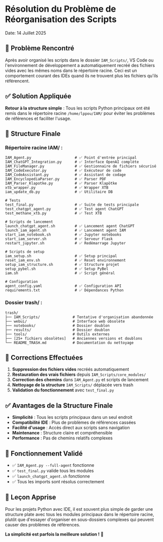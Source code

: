 # Résolution du Problème de Réorganisation des Scripts

Date: 14 Juillet 2025

## 🚨 Problème Rencontré

Après avoir organisé les scripts dans le dossier `IAM_Scripts/`, VS Code ou l'environnement de développement a automatiquement recréé des fichiers vides avec les mêmes noms dans le répertoire racine. Ceci est un comportement courant des IDEs quand ils ne trouvent plus les fichiers qu'ils référencent.

## ✅ Solution Appliquée

**Retour à la structure simple** : Tous les scripts Python principaux ont été remis dans le répertoire racine `/home/lppou/IAM/` pour éviter les problèmes de références et faciliter l'usage.

## 📁 Structure Finale

### Répertoire racine IAM/ :
```
IAM_Agent.py                    # ✅ Point d'entrée principal
IAM_ChatGPT_Integration.py      # ✅ Interface OpenAI complète
IAM_FileManager.py              # ✅ Gestionnaire de fichiers sécurisé
IAM_CodeExecutor.py             # ✅ Exécuteur de code
IAM_CodeAssistant.py            # ✅ Assistant de codage
IAM_EncyclopediaParser.py       # ✅ Parser PDF
IAM_Parser_Klapotke.py          # ✅ Parser Klapötke
xtb_wrapper.py                  # ✅ Wrapper XTB
iam_update_db.py                # ✅ Utilitaire DB

# Tests
test_final.py                   # ✅ Suite de tests principale
test_chatgpt_agent.py           # ✅ Test agent ChatGPT
test_methane_xtb.py             # ✅ Test XTB

# Scripts de lancement
launch_chatgpt_agent.sh         # ✅ Lancement agent ChatGPT
launch_iam_agent.sh             # ✅ Lancement agent IAM
start_iam_notebook.sh           # ✅ Jupyter notebooks
start_iam_server.sh             # ✅ Serveur Flask
restart_jupyter.sh              # ✅ Redémarrage Jupyter

# Scripts de setup
iam_setup.sh                    # ✅ Setup principal
reset_iam_env.sh                # ✅ Reset environnement
setup_iam_structure.sh          # ✅ Structure projet
setup_pybel.sh                  # ✅ Setup PyBel
iam.sh                          # ✅ Script général

# Configuration
agent_config.yaml               # ✅ Configuration API
requirements.txt                # ✅ Dépendances Python
```

### Dossier trash/ :
```
trash/
├── IAM_Scripts/               # Tentative d'organisation abandonnée
├── webui/                     # Interface web obsolète
├── notebooks/                 # Dossier doublon
├── results/                   # Dossier doublon  
├── tools/                     # Outils externes
├── [25+ fichiers obsolètes]   # Anciennes versions et doublons
└── README_TRASH.md            # Documentation du nettoyage
```

## 🔧 Corrections Effectuées

1. **Suppression des fichiers vides** recréés automatiquement
2. **Restauration des vrais fichiers** depuis `IAM_Scripts/core_modules/`
3. **Correction des chemins** dans `IAM_Agent.py` et scripts de lancement
4. **Nettoyage de la structure** `IAM_Scripts/` déplacée vers trash
5. **Validation du fonctionnement** avec `test_final.py`

## ✅ Avantages de la Structure Finale

- **Simplicité** : Tous les scripts principaux dans un seul endroit
- **Compatibilité IDE** : Plus de problèmes de références cassées
- **Facilité d'usage** : Accès direct aux scripts sans navigation
- **Maintenance** : Structure claire et compréhensible
- **Performance** : Pas de chemins relatifs complexes

## 🚀 Fonctionnement Validé

- ✅ `IAM_Agent.py --full-agent` fonctionne
- ✅ `test_final.py` valide tous les modules
- ✅ `launch_chatgpt_agent.sh` fonctionne
- ✅ Tous les imports sont résolus correctement

## 📝 Leçon Apprise

Pour les projets Python avec IDE, il est souvent plus simple de garder une structure plate avec tous les modules principaux dans le répertoire racine, plutôt que d'essayer d'organiser en sous-dossiers complexes qui peuvent causer des problèmes de références.

**La simplicité est parfois la meilleure solution !** 🎯
